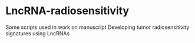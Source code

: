 # LncRNA-radiosensitivity
Some scripts used in work on manuscript Developing tumor radiosensitivity signatures using LncRNAs
